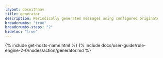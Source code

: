 ```yaml
---
layout: docwithnav
title: generator
description: Periodically generates messages using configured originator and script.
breadcrumbs: "true"
breadcrumbs-steps: "2"
hidetoc: "true"
---
```


{% include get-hosts-name.html %}
{% include docs/user-guide/rule-engine-2-0/nodes/action/generator.md %}
